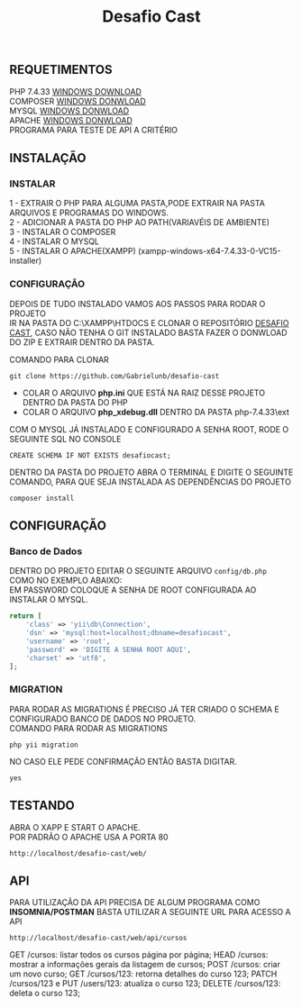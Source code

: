 <p align="center">
    <h1 align="center">Desafio Cast</h1>
    <br>
</p>


REQUETIMENTOS
------------

PHP 7.4.33 [WINDOWS DOWNLOAD](https://windows.php.net/downloads/releases/php-7.4.33-nts-Win32-vc15-x64.zip)<br>
COMPOSER [WINDOWS DONWLOAD](https://getcomposer.org/Composer-Setup.exe)<br>
MYSQL [WINDOWS DONWLOAD](https://dev.mysql.com/downloads/installer/)<br>
APACHE [WINDOWS DONWLOAD](https://sourceforge.net/projects/xampp/files/XAMPP%20Windows/7.4.33/xampp-windows-x64-7.4.33-0-VC15-installer.exe)<br>
PROGRAMA PARA TESTE DE API A CRITÉRIO


INSTALAÇÃO
------------

### INSTALAR

1 - EXTRAIR O PHP PARA ALGUMA PASTA,PODE EXTRAIR NA PASTA ARQUIVOS E PROGRAMAS DO WINDOWS. <br>
2 - ADICIONAR A PASTA DO PHP AO PATH(VARIAVÉIS DE AMBIENTE)<br>
3 - INSTALAR O COMPOSER<br>
4 - INSTALAR O MYSQL<br>
5 - INSTALAR O APACHE(XAMPP) (xampp-windows-x64-7.4.33-0-VC15-installer)<br>


### CONFIGURAÇÃO
DEPOIS DE TUDO INSTALADO VAMOS AOS PASSOS PARA RODAR O PROJETO<br>
IR NA PASTA DO C:\XAMPP\HTDOCS E CLONAR O REPOSITÓRIO [DESAFIO CAST](https://github.com/Gabrielunb/desafio-cast),
CASO NÃO TENHA O GIT INSTALADO BASTA FAZER O DONWLOAD DO ZIP E EXTRAIR DENTRO DA PASTA.<br>

COMANDO PARA CLONAR

~~~
git clone https://github.com/Gabrielunb/desafio-cast
~~~

 - COLAR O ARQUIVO <b>php.ini</b> QUE ESTÁ NA RAIZ DESSE PROJETO DENTRO DA PASTA DO PHP
 - COLAR O ARQUIVO <b>php_xdebug.dll</b> DENTRO DA PASTA php-7.4.33\ext <br>

COM O MYSQL JÁ INSTALADO E CONFIGURADO A SENHA ROOT, RODE O SEGUINTE SQL NO CONSOLE

~~~
CREATE SCHEMA IF NOT EXISTS desafiocast;
~~~

DENTRO DA PASTA DO PROJETO ABRA O TERMINAL E DIGITE O SEGUINTE COMANDO, PARA QUE SEJA INSTALADA
AS DEPENDÊNCIAS DO PROJETO

~~~
composer install
~~~

CONFIGURAÇÃO
-------------

### Banco de Dados

DENTRO DO PROJETO EDITAR O SEGUINTE ARQUIVO `config/db.php` COMO NO EXEMPLO ABAIXO:<br>
EM PASSWORD COLOQUE A SENHA DE ROOT CONFIGURADA AO INSTALAR O MYSQL.

```php
return [
    'class' => 'yii\db\Connection',
    'dsn' => 'mysql:host=localhost;dbname=desafiocast',
    'username' => 'root',
    'password' => 'DIGITE A SENHA ROOT AQUI',
    'charset' => 'utf8',
];
```

### MIGRATION

PARA RODAR AS MIGRATIONS É PRECISO JÁ TER CRIADO O SCHEMA E CONFIGURADO BANCO DE DADOS NO PROJETO.<br>
COMANDO PARA RODAR AS MIGRATIONS

~~~
php yii migration
~~~

NO CASO ELE PEDE CONFIRMAÇÃO ENTÃO BASTA DIGITAR.

~~~
yes
~~~

TESTANDO
-------

ABRA O XAPP E START O APACHE.<br>
POR PADRÃO O APACHE USA A PORTA 80<br>

~~~
http://localhost/desafio-cast/web/
~~~


API
-------
PARA UTILIZAÇÃO DA API PRECISA DE ALGUM PROGRAMA COMO <b>INSOMNIA/POSTMAN</b>
BASTA UTILIZAR A SEGUINTE URL PARA ACESSO A API<br>

~~~
http://localhost/desafio-cast/web/api/cursos
~~~


GET /cursos: listar todos os cursos página por página;
HEAD /cursos: mostrar a informações gerais da listagem de cursos;
POST /cursos: criar um novo curso;
GET /cursos/123: retorna detalhes do curso 123;
PATCH /cursos/123 e PUT /users/123: atualiza o curso 123;
DELETE /cursos/123: deleta o curso 123;


